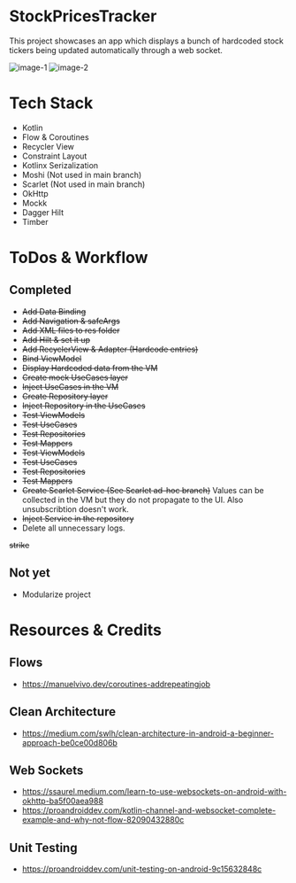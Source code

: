# StockPricesTracker

This project showcases an app which displays a bunch of hardcoded stock tickers being updated automatically through a web socket.

![image-1](https://user-images.githubusercontent.com/19254758/143004914-92b1489e-4e85-492c-ad35-2a6e30822017.png)
![image-2](https://user-images.githubusercontent.com/19254758/143004753-cff6b68f-cb26-45c3-a57f-3656b8a3c577.png)



# Tech Stack
- Kotlin
- Flow & Coroutines
- Recycler View
- Constraint Layout
- Kotlinx Serizalization
- Moshi (Not used in main branch)
- Scarlet (Not used in main branch)
- OkHttp
- Mockk
- Dagger Hilt
- Timber

# ToDos & Workflow
## Completed
- ~~Add Data Binding~~
- ~~Add Navigation & safeArgs~~
- ~~Add XML files to res folder~~
- ~~Add Hilt & set it up~~
- ~~Add RecyclerView & Adapter (Hardcode entries)~~
- ~~Bind ViewModel~~
- ~~Display Hardcoded data from the VM~~
- ~~Create mock UseCases layer~~
- ~~Inject UseCases in the VM~~
- ~~Create Repository layer~~
- ~~Inject Repository in the UseCases~~
- ~~Test ViewModels~~
- ~~Test UseCases~~
- ~~Test Repositories~~
- ~~Test Mappers~~
- ~~Test ViewModels~~
- ~~Test UseCases~~
- ~~Test Repositories~~
- ~~Test Mappers~~
- ~~Create Scarlet Service (See Scarlet ad-hoc branch)~~ Values can be collected in the VM but they do not propagate to the UI. Also unsubscribtion doesn't work.
- ~~Inject Service in the repository~~
- Delete all unnecessary logs.

<strike>strike</strike>
## Not yet
- Modularize project

# Resources & Credits

## Flows
- https://manuelvivo.dev/coroutines-addrepeatingjob

## Clean Architecture
- https://medium.com/swlh/clean-architecture-in-android-a-beginner-approach-be0ce00d806b

## Web Sockets
- https://ssaurel.medium.com/learn-to-use-websockets-on-android-with-okhttp-ba5f00aea988
- https://proandroiddev.com/kotlin-channel-and-websocket-complete-example-and-why-not-flow-82090432880c

## Unit Testing
- https://proandroiddev.com/unit-testing-on-android-9c15632848c
